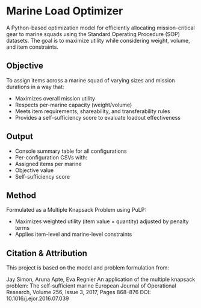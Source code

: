 # Marine Load Optimizer

A Python-based optimization model for efficiently allocating mission-critical gear to marine squads using the Standard Operating Procedure (SOP) datasets. The goal is to maximize utility while considering weight, volume, and item constraints.

## Objective

To assign items across a marine squad of varying sizes and mission durations in a way that:
- Maximizes overall mission utility
- Respects per-marine capacity (weight/volume)
- Meets item requirements, shareability, and transferability rules
- Provides a self-sufficiency score to evaluate loadout effectiveness

## Output
- Console summary table for all configurations
- Per-configuration CSVs with:
- Assigned items per marine
- Objective value
- Self-sufficiency score

## Method
Formulated as a Multiple Knapsack Problem using PuLP:
- Maximizes weighted utility (item value × quantity) adjusted by penalty terms
- Applies item-level and marine-level constraints

## Citation & Attribution
This project is based on the model and problem formulation from:

Jay Simon, Aruna Apte, Eva Regnier
An application of the multiple knapsack problem: The self-sufficient marine
European Journal of Operational Research, Volume 256, Issue 3, 2017, Pages 868–876
DOI: 10.1016/j.ejor.2016.07.039
